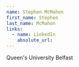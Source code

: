 ```yaml
---
name: Stephen McMahon
first_name: Stephen
last_name: McMahon
links:
  - name: LinkedIn
    absolute_url: 
---
```

Queen's University Belfast
